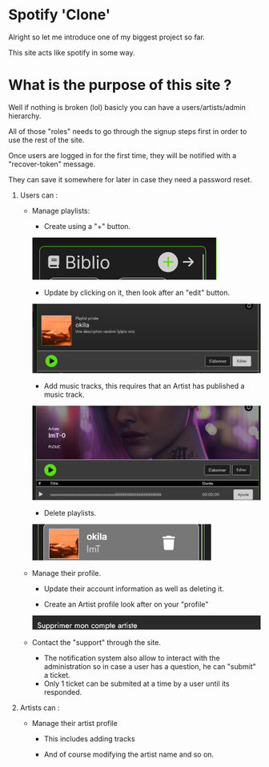 # Spotify 'Clone'

Alright so let me introduce one of my biggest project so far.

This site acts like spotify in some way.

# What is the purpose of this site ?

Well if nothing is broken (lol) basicly you can have a users/artists/admin hierarchy.

All of those "roles" needs to go through the signup steps first in order to use the rest of the site.

Once users are logged in for the first time, they will be notified with a "recover-token" message.

They can save it somewhere for later in case they need a password reset.


1) Users can :
   
    - Manage playlists:
        - Create using a "+" button.

        ![Create Button](/public/ressources/tutoriel_image/image.png)

        - Update by clicking on it, then look after an "edit" button.

        ![Edit playlist](image(1).png)

        - Add music tracks, this requires that an Artist has published a music track.

        ![Add Track](image.png)

        - Delete playlists.

        ![Delete Playlist](image-1.png)

    - Manage their profile.

        - Update their account information as well as deleting it.

        - Create an Artist profile look after on your "profile" 

        ![Create or Delete Artist](image-2.png)

    - Contact the "support" through the site.

        - The notification system also allow to interact with the administration so in case a user has a question, he can "submit" a ticket.
        - Only 1 ticket can be submited at a time by a user until its responded.

2) Artists can :

    - Manage their artist profile

        - This includes adding tracks

        - And of course modifying the artist name and so on.


